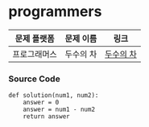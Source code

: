 # programmers

| 문제 플랫폼   | 문제 이름           | 링크                                   |
|---------------|--------------------|----------------------------------------|
| 프로그래머스          | 두수의 차           | [두수의 차](https://school.programmers.co.kr/learn/courses/30/lessons/120803?language=python3) |

### Source Code
```
def solution(num1, num2):
    answer = 0
    answer = num1 - num2
    return answer
```

